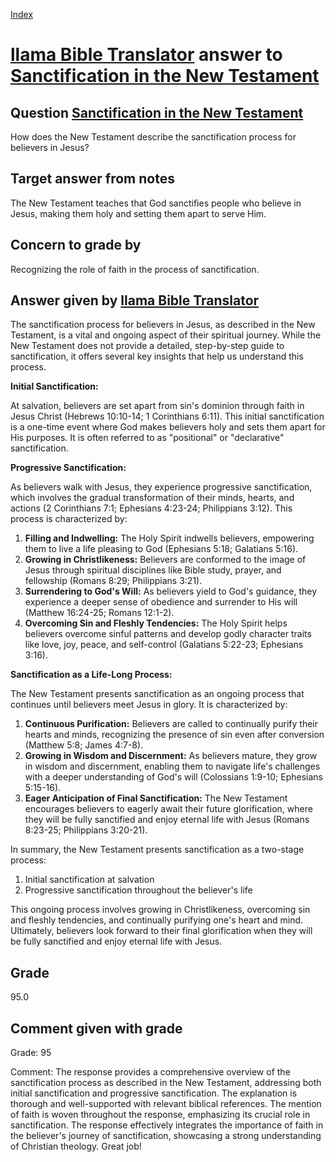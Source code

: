 
[Index](../../index.md)
# [llama Bible Translator](../../answering_models/llama_Bible_Translator.md) answer to [Sanctification in the New Testament](../../questions/Sanctification_in_the_New_Testament.md)

## Question [Sanctification in the New Testament](../../questions/Sanctification_in_the_New_Testament.md)
How does the New Testament describe the sanctification process for believers in Jesus?

## Target answer from notes
The New Testament teaches that God sanctifies people who believe in Jesus, making them holy and setting them apart to serve Him.

## Concern to grade by
Recognizing the role of faith in the process of sanctification.

## Answer given by [llama Bible Translator](../../answering_models/llama_Bible_Translator.md)
The sanctification process for believers in Jesus, as described in the New Testament, is a vital and ongoing aspect of their spiritual journey. While the New Testament does not provide a detailed, step-by-step guide to sanctification, it offers several key insights that help us understand this process.

**Initial Sanctification:**

At salvation, believers are set apart from sin's dominion through faith in Jesus Christ (Hebrews 10:10-14; 1 Corinthians 6:11). This initial sanctification is a one-time event where God makes believers holy and sets them apart for His purposes. It is often referred to as "positional" or "declarative" sanctification.

**Progressive Sanctification:**

As believers walk with Jesus, they experience progressive sanctification, which involves the gradual transformation of their minds, hearts, and actions (2 Corinthians 7:1; Ephesians 4:23-24; Philippians 3:12). This process is characterized by:

1. **Filling and Indwelling:** The Holy Spirit indwells believers, empowering them to live a life pleasing to God (Ephesians 5:18; Galatians 5:16).
2. **Growing in Christlikeness:** Believers are conformed to the image of Jesus through spiritual disciplines like Bible study, prayer, and fellowship (Romans 8:29; Philippians 3:21).
3. **Surrendering to God's Will:** As believers yield to God's guidance, they experience a deeper sense of obedience and surrender to His will (Matthew 16:24-25; Romans 12:1-2).
4. **Overcoming Sin and Fleshly Tendencies:** The Holy Spirit helps believers overcome sinful patterns and develop godly character traits like love, joy, peace, and self-control (Galatians 5:22-23; Ephesians 3:16).

**Sanctification as a Life-Long Process:**

The New Testament presents sanctification as an ongoing process that continues until believers meet Jesus in glory. It is characterized by:

1. **Continuous Purification:** Believers are called to continually purify their hearts and minds, recognizing the presence of sin even after conversion (Matthew 5:8; James 4:7-8).
2. **Growing in Wisdom and Discernment:** As believers mature, they grow in wisdom and discernment, enabling them to navigate life's challenges with a deeper understanding of God's will (Colossians 1:9-10; Ephesians 5:15-16).
3. **Eager Anticipation of Final Sanctification:** The New Testament encourages believers to eagerly await their future glorification, where they will be fully sanctified and enjoy eternal life with Jesus (Romans 8:23-25; Philippians 3:20-21).

In summary, the New Testament presents sanctification as a two-stage process:

1. Initial sanctification at salvation
2. Progressive sanctification throughout the believer's life

This ongoing process involves growing in Christlikeness, overcoming sin and fleshly tendencies, and continually purifying one's heart and mind. Ultimately, believers look forward to their final glorification when they will be fully sanctified and enjoy eternal life with Jesus.

## Grade
95.0

## Comment given with grade
Grade: 95

Comment: The response provides a comprehensive overview of the sanctification process as described in the New Testament, addressing both initial sanctification and progressive sanctification. The explanation is thorough and well-supported with relevant biblical references. The mention of faith is woven throughout the response, emphasizing its crucial role in sanctification. The response effectively integrates the importance of faith in the believer's journey of sanctification, showcasing a strong understanding of Christian theology. Great job!
